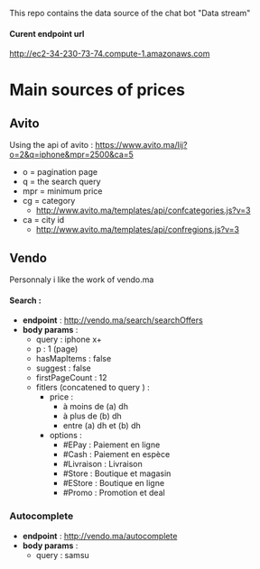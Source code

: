 This repo contains the data source of the chat bot "Data stream"
#### Curent endpoint url
http://ec2-34-230-73-74.compute-1.amazonaws.com
# Main sources of prices
## Avito
Using the api of avito :
https://www.avito.ma/lij?o=2&q=iphone&mpr=2500&ca=5
* o = pagination page
* q = the search query
* mpr = minimum price
* cg = category 
    * http://www.avito.ma/templates/api/confcategories.js?v=3
* ca =  city id 
    * http://www.avito.ma/templates/api/confregions.js?v=3
## Vendo
Personnaly i like the work of vendo.ma
#### Search : 
* **endpoint** :  http://vendo.ma/search/searchOffers
* **body params** :
    * query : iphone x+
    * p : 1 (page)
    * hasMapItems : false
    * suggest : false
    * firstPageCount : 12
    * fitlers (concatened to query ) :
        * price :
            * à moins de (a) dh
            * à plus de (b) dh
            * entre (a) dh et (b) dh
        * options :
            * #EPay : Paiement en ligne
            * #Cash : Paiement en espèce
            * #Livraison : Livraison
            * #Store : Boutique et magasin
            * #EStore : Boutique en ligne
            * #Promo : Promotion et deal
    
### Autocomplete
* **endpoint** :  http://vendo.ma/autocomplete
* **body params** :
    * query  : samsu
